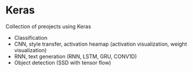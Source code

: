 # Keras

Collection of preojects using Keras

- Classification
- CNN, style transfer, activation heamap (activation visualization, weight visualization)
- RNN, text generation (RNN, LSTM, GRU, CONV1D)
- Object detection (SSD with tensor flow)
